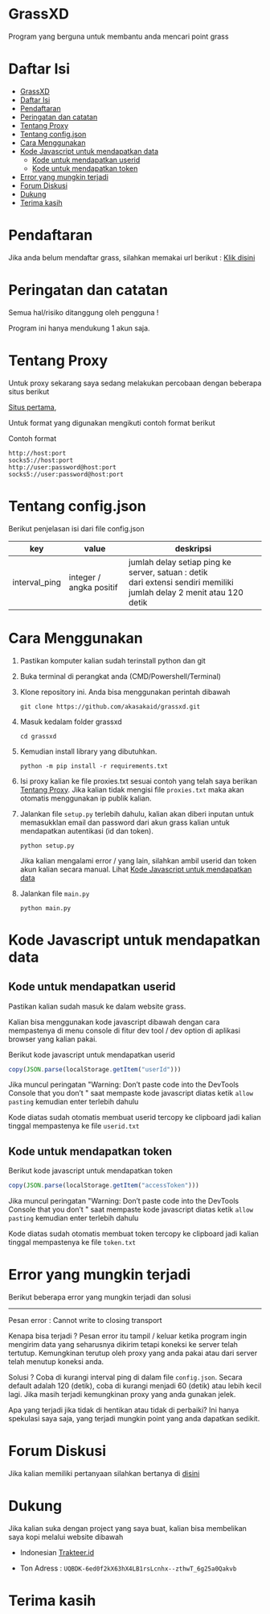 # GrassXD

Program yang berguna untuk membantu anda mencari point grass

# Daftar Isi

- [GrassXD](#grassxd)
- [Daftar Isi](#daftar-isi)
- [Pendaftaran](#pendaftaran)
- [Peringatan dan catatan](#peringatan-dan-catatan)
- [Tentang Proxy](#tentang-proxy)
- [Tentang config.json](#tentang-configjson)
- [Cara Menggunakan](#cara-menggunakan)
- [Kode Javascript untuk mendapatkan data](#kode-javascript-untuk-mendapatkan-data)
  - [Kode untuk mendapatkan userid](#kode-untuk-mendapatkan-userid)
  - [Kode untuk mendapatkan token](#kode-untuk-mendapatkan-token)
- [Error yang mungkin terjadi](#error-yang-mungkin-terjadi)
- [Forum Diskusi](#forum-diskusi)
- [Dukung](#dukung)
- [Terima kasih](#terima-kasih)

# Pendaftaran

Jika anda belum mendaftar grass, silahkan memakai url berikut : [Klik disini](https://app.getgrass.io/register/?referralCode=9hUjGgcGTPW5Aqn)

# Peringatan dan catatan

Semua hal/risiko ditanggung oleh pengguna !

Program ini hanya mendukung 1 akun saja.

# Tentang Proxy

Untuk proxy sekarang saya sedang melakukan percobaan dengan beberapa situs berikut

[Situs pertama](https://app.nstproxy.com/register?i=YhCRDQ), 

Untuk format yang digunakan mengikuti contoh format berikut

Contoh format

```
http://host:port
socks5://host:port
http://user:password@host:port
socks5://user:password@host:port
```

# Tentang config.json

Berikut penjelasan isi dari file config.json 

| key           | value                   | deskripsi                                                                                                                 |
| ------------- | ----------------------- | ------------------------------------------------------------------------------------------------------------------------- |
| interval_ping | integer / angka positif | jumlah delay setiap ping ke server, satuan : detik <br> dari extensi sendiri memiliki jumlah delay 2 menit atau 120 detik |

# Cara Menggunakan

1. Pastikan komputer kalian sudah terinstall python dan git
   
2. Buka terminal di perangkat anda (CMD/Powershell/Terminal)

3. Klone repository ini. Anda bisa menggunakan perintah dibawah
   ```shell
   git clone https://github.com/akasakaid/grassxd.git
   ```

4. Masuk kedalam folder grassxd
   ```shell
   cd grassxd
   ```

5. Kemudian install library yang dibutuhkan.
   ```shell
   python -m pip install -r requirements.txt
   ```

6. Isi proxy kalian ke file proxies.txt sesuai contoh yang telah saya berikan [Tentang Proxy](#tentang-proxy). Jika kalian tidak mengisi file `proxies.txt` maka akan otomatis menggunakan ip publik kalian.

7. Jalankan file `setup.py` terlebih dahulu, kalian akan diberi inputan untuk memasukklan email dan password dari akun grass kalian untuk mendapatkan autentikasi (id dan token).
   
   ```shell
   python setup.py
   ```

   Jika kalian mengalami error / yang lain, silahkan ambil userid dan token akun kalian secara manual. Lihat [Kode Javascript untuk mendapatkan data](#kode-javascript-untuk-mendapatkan-data)

8. Jalankan file `main.py` 
   
   ```shell
   python main.py
   ```

# Kode Javascript untuk mendapatkan data

## Kode untuk mendapatkan userid

Pastikan kalian sudah masuk ke dalam website grass.

Kalian bisa menggunakan kode javascript dibawah dengan cara mempastenya di menu console di fitur dev tool / dev option di aplikasi browser yang kalian pakai.

Berikut kode javascript untuk mendapatkan userid

```javascript
copy(JSON.parse(localStorage.getItem("userId")))
```

Jika muncul peringatan "Warning: Don’t paste code into the DevTools Console that you don’t " saat mempaste kode javascript diatas ketik `allow pasting` kemudian enter terlebih dahulu

Kode diatas sudah otomatis membuat userid tercopy ke clipboard jadi kalian tinggal mempastenya ke file `userid.txt`

## Kode untuk mendapatkan token

Berikut kode javascript untuk mendapatkan token

```javascript
copy(JSON.parse(localStorage.getItem("accessToken")))
```

Jika muncul peringatan "Warning: Don’t paste code into the DevTools Console that you don’t " saat mempaste kode javascript diatas ketik `allow pasting` kemudian enter terlebih dahulu

Kode diatas sudah otomatis membuat token tercopy ke clipboard jadi kalian tinggal mempastenya ke file `token.txt`

# Error yang mungkin terjadi

Berikut beberapa error yang mungkin terjadi dan solusi 

---
Pesan error : Cannot write to closing transport

Kenapa bisa terjadi ? Pesan error itu tampil / keluar ketika program ingin mengirim data yang seharusnya dikirim tetapi koneksi ke server telah tertutup. Kemungkinan terutup oleh proxy yang anda pakai atau dari server telah menutup koneksi anda.

Solusi ? Coba di kurangi interval ping di dalam file `config.json`. Secara default adalah 120 (detik), coba di kurangi menjadi 60 (detik) atau lebih kecil lagi. Jika masih terjadi kemungkinan proxy yang anda gunakan jelek.

Apa yang terjadi jika tidak di hentikan atau tidak di perbaiki? Ini hanya spekulasi saya saja, yang terjadi mungkin point yang anda dapatkan sedikit.


# Forum Diskusi

Jika kalian memiliki pertanyaan silahkan bertanya di [disini](https://t.me/sdsproject_chat)

# Dukung

Jika kalian suka dengan project yang saya buat, kalian bisa membelikan saya kopi melalui website dibawah

- Indonesian [Trakteer.id](https://trakteer.id/fawwazthoerif/tip)
  
- Ton Adress : `UQBDK-6ed0f2kX63hX4LB1rsLcnhx--zthwT_6g25a0Qakvb`

# Terima kasih